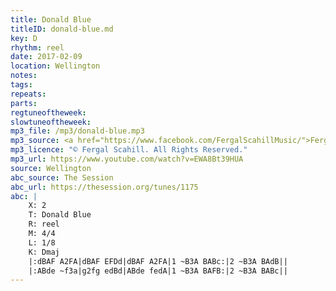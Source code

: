 ```yaml
---
title: Donald Blue
titleID: donald-blue.md
key: D
rhythm: reel
date: 2017-02-09
location: Wellington
notes:
tags:
repeats: 
parts: 
regtuneoftheweek:
slowtuneoftheweek:
mp3_file: /mp3/donald-blue.mp3
mp3_source: <a href="https://www.facebook.com/FergalScahillMusic/">Fergal Scahill</a>
mp3_licence: "© Fergal Scahill. All Rights Reserved."
mp3_url: https://www.youtube.com/watch?v=EWA8Bt39HUA
source: Wellington
abc_source: The Session
abc_url: https://thesession.org/tunes/1175
abc: |
    X: 2
    T: Donald Blue
    R: reel
    M: 4/4
    L: 1/8
    K: Dmaj
    |:dBAF A2FA|dBAF EFDd|dBAF A2FA|1 ~B3A BABc:|2 ~B3A BAdB||
    |:ABde ~f3a|g2fg edBd|ABde fedA|1 ~B3A BAFB:|2 ~B3A BABc||
---
```

